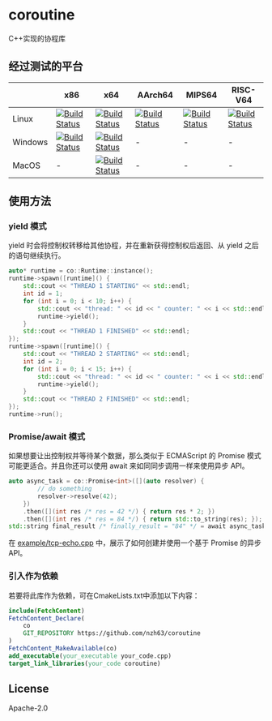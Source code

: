 # coroutine

C++实现的协程库

## 经过测试的平台

| | x86 | x64 | AArch64 | MIPS64 | RISC-V64 |
| - | - | - | - | - | - |
| Linux | [![Build Status](https://dev.azure.com/nzh21/coroutine/_apis/build/status/nzh63.coroutine?branchName=master&jobName=Build_And_Test_QEMU&configuration=Build_And_Test_QEMU%20x86_Linux)](https://dev.azure.com/nzh21/coroutine/_build/latest?definitionId=6&branchName=master) | [![Build Status](https://dev.azure.com/nzh21/coroutine/_apis/build/status/nzh63.coroutine?branchName=master&jobName=Build_And_Test&configuration=Build_And_Test%20x64_Linux)](https://dev.azure.com/nzh21/coroutine/_build/latest?definitionId=6&branchName=master) | [![Build Status](https://dev.azure.com/nzh21/coroutine/_apis/build/status/nzh63.coroutine?branchName=master&jobName=Build_And_Test_QEMU&configuration=Build_And_Test_QEMU%20AArch64_Linux)](https://dev.azure.com/nzh21/coroutine/_build/latest?definitionId=6&branchName=master) | [![Build Status](https://dev.azure.com/nzh21/coroutine/_apis/build/status/nzh63.coroutine?branchName=master&jobName=Build_And_Test_QEMU&configuration=Build_And_Test_QEMU%20MIPS64_Linux)](https://dev.azure.com/nzh21/coroutine/_build/latest?definitionId=6&branchName=master) | [![Build Status](https://dev.azure.com/nzh21/coroutine/_apis/build/status/nzh63.coroutine?branchName=master&jobName=Build_And_Test_QEMU&configuration=Build_And_Test_QEMU%20RISCV64_Linux)](https://dev.azure.com/nzh21/coroutine/_build/latest?definitionId=6&branchName=master) |
| Windows | [![Build Status](https://dev.azure.com/nzh21/coroutine/_apis/build/status/nzh63.coroutine?branchName=master&jobName=Build_And_Test&configuration=Build_And_Test%20x86_Windows)](https://dev.azure.com/nzh21/coroutine/_build/latest?definitionId=6&branchName=master) | [![Build Status](https://dev.azure.com/nzh21/coroutine/_apis/build/status/nzh63.coroutine?branchName=master&jobName=Build_And_Test&configuration=Build_And_Test%20x64_Windows)](https://dev.azure.com/nzh21/coroutine/_build/latest?definitionId=6&branchName=master) | - | - | - |
| MacOS | - | [![Build Status](https://dev.azure.com/nzh21/coroutine/_apis/build/status/nzh63.coroutine?branchName=master&jobName=Build_And_Test&configuration=Build_And_Test%20x64_MacOS)](https://dev.azure.com/nzh21/coroutine/_build/latest?definitionId=6&branchName=master) | - | - | - |

## 使用方法

### yield 模式

yield 时会将控制权转移给其他协程，并在重新获得控制权后返回、从 yield 之后的语句继续执行。

```cpp
auto* runtime = co::Runtime::instance();
runtime->spawn([runtime]() {
    std::cout << "THREAD 1 STARTING" << std::endl;
    int id = 1;
    for (int i = 0; i < 10; i++) {
        std::cout << "thread: " << id << " counter: " << i << std::endl;
        runtime->yield();
    }
    std::cout << "THREAD 1 FINISHED" << std::endl;
});
runtime->spawn([runtime]() {
    std::cout << "THREAD 2 STARTING" << std::endl;
    int id = 2;
    for (int i = 0; i < 15; i++) {
        std::cout << "thread: " << id << " counter: " << i << std::endl;
        runtime->yield();
    }
    std::cout << "THREAD 2 FINISHED" << std::endl;
});
runtime->run();
```

### Promise/await 模式

如果想要让出控制权并等待某个数据，那么类似于 ECMAScript 的 Promise 模式可能更适合。并且你还可以使用 await 来如同同步调用一样来使用异步 API。

```cpp
auto async_task = co::Promise<int>([](auto resolver) {
        // do something
        resolver->resolve(42);
    })
    .then([](int res /* res = 42 */) { return res * 2; })
    .then([](int res /* res = 84 */) { return std::to_string(res); });
std::string final_result /* finally_result = "84" */ = await async_task;
```

在 [example/tcp-echo.cpp](./example/tcp-echo.cpp) 中，展示了如何创建并使用一个基于 Promise 的异步 API。


### 引入作为依赖

若要将此库作为依赖，可在CmakeLists.txt中添加以下内容：
```cmake
include(FetchContent)
FetchContent_Declare(
    co
    GIT_REPOSITORY https://github.com/nzh63/coroutine
)
FetchContent_MakeAvailable(co)
add_executable(your_executable your_code.cpp)
target_link_libraries(your_code coroutine)
```


## License
Apache-2.0
